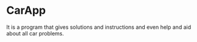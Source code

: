 # CarApp
It is a program that gives solutions and instructions and even help and aid about all car problems.
